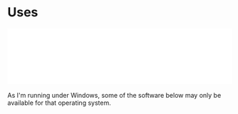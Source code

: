 # Uses

![Banner](./banner.svg)

As I'm running under Windows, some of the software below may only be available for that operating system.

 <!-- concat-md::toc -->

